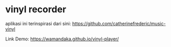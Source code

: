# vinyl recorder

aplikasi ini terinspirasi dari sini: 
https://github.com/catherinefrederic/music-vinyl

Link Demo:
https://wamandaka.github.io/vinyl-player/
